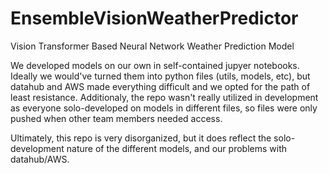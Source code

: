 # EnsembleVisionWeatherPredictor
Vision Transformer Based Neural Network Weather Prediction Model

We developed models on our own in self-contained jupyer notebooks. Ideally we would've turned them into python files (utils, models, etc), 
but datahub and AWS made everything difficult and we opted for the path of least resistance. Additionaly, the repo wasn't really utilized in development as everyone solo-developed on
models in different files, so files were only pushed when other team members needed access.

Ultimately, this repo is very disorganized, but it does reflect the solo-development nature of the different models, and our problems with datahub/AWS.
